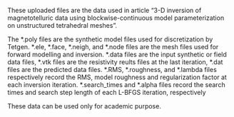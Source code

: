 These uploaded files are the data used in article “3-D inversion of magnetotelluric data using blockwise-continuous model parameterization on unstructured tetrahedral meshes”.

The *.poly files are the synthetic model files used for discretization by Tetgen. *.ele, *.face, *.neigh, and *.node files are the mesh files used for forward modelling and inversion.
*.data files are the input synthetic or field data files, *.vtk files are the resistivity reults files at the last iteration, *.dat files are the predicted data files.
*.RMS, *.roughness, and *.lambda files respectively record the RMS, model roughness and regularization factor at each inversion iteration.
*.search_times and *.alpha files record the search times and search step length of each L-BFGS iteration, respectively

These data can be used only for academic purpose.
